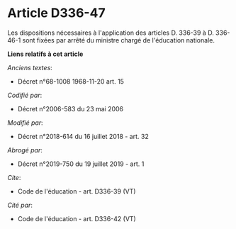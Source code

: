 # Article D336-47

Les dispositions nécessaires à l'application des articles D. 336-39 à D. 336-46-1 sont fixées par arrêté du     ministre
chargé de l'éducation nationale.

**Liens relatifs à cet article**

_Anciens textes_:

  - Décret n°68-1008 1968-11-20 art. 15

_Codifié par_:

  - Décret n°2006-583 du 23 mai 2006

_Modifié par_:

  - Décret n°2018-614 du 16 juillet 2018 - art. 32

_Abrogé par_:

  - Décret n°2019-750 du 19 juillet 2019 - art. 1

_Cite_:

  - Code de l'éducation - art. D336-39 (VT)

_Cité par_:

  - Code de l'éducation - art. D336-42 (VT)

